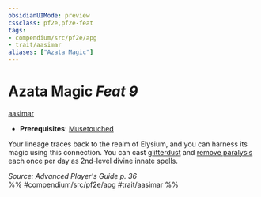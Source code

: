 ```yaml
---
obsidianUIMode: preview
cssclass: pf2e,pf2e-feat
tags:
- compendium/src/pf2e/apg
- trait/aasimar
aliases: ["Azata Magic"]
---
```

# Azata Magic  *Feat 9*  
[aasimar](/rules/traits/aasimar-apg.md)  

- **Prerequisites**: [Musetouched](/compendium/feats/musetouched-apg.md)

Your lineage traces back to the realm of Elysium, and you can harness its magic using this connection. You can cast [glitterdust](/compendium/spells/glitterdust.md) and [remove paralysis](/compendium/spells/remove-paralysis.md) each once per day as 2nd-level divine innate spells.

*Source: Advanced Player's Guide p. 36*  
%% #compendium/src/pf2e/apg #trait/aasimar %%